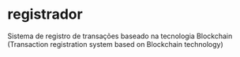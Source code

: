 # registrador
Sistema de registro de transações baseado na tecnologia Blockchain (Transaction registration system based on Blockchain technology)
